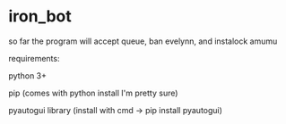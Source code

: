 # iron_bot
so far the program will accept queue, ban evelynn, and instalock amumu

requirements: 

python 3+

pip (comes with python install I'm pretty sure)

pyautogui library (install with cmd -> pip install pyautogui)
